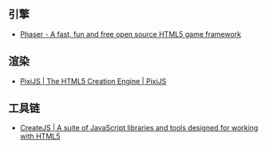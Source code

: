 ## 引擎

- [Phaser - A fast, fun and free open source HTML5 game framework](https://phaser.io/)

## 渲染

- [PixiJS | The HTML5 Creation Engine | PixiJS](https://pixijs.com/)

## 工具链

- [CreateJS | A suite of JavaScript libraries and tools designed for working with HTML5](https://createjs.com/)